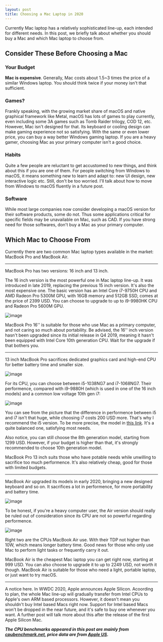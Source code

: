 ```yaml
---
layout: post
title: Choosing a Mac Laptop in 2020
---
```




Currently Mac laptop has a relatively sophisticated line-up, each intended for different needs. In this post, we briefly talk about whether you should buy a Mac and which Mac laptop to choose from.



## Consider These Before Choosing a Mac

### Your Budget

**Mac is expensive**. Generally, Mac costs about 1.5~3 times the price of a similar Windows laptop. You should think twice if your money isn't that sufficient.

### Games?

Frankly speaking, with the growing market share of macOS and native graphical framework like Metal, macOS has lots of games to play currently, even including some 3A games such as Tomb Raider trilogy, COD 12, etc. However, Mac isn't designed for that. Its keyboard or cooling design can make gaming experience not so satisfying. With the same or even lower price, you can buy a way better Windows gaming laptop. If you are a heavy gamer, choosing Mac as your primary computer isn't a good choice. 

### Habits

Quite a few people are reluctant to get accustomed to new things, and think about this if you are one of them. For people switching from WIndows to macOS, it means something new to learn and adapt to: new UI design, new interactive logic etc. Still, don't be too worried. I'll talk about how to move from Windows to macOS fluently in a future post.

### Software

While most large companies now consider developing a macOS version for their software products, some do not. Thus some applications critical for specific fields may be unavailable on Mac, such as CAD. If you have strong need for those softwares, don't buy a Mac as your primary computer.



## Which Mac to Choose From

Currently there are two common Mac laptop types available in the market: MacBook Pro and MacBook Air.

---

MacBook Pro has two versions: 16 inch and 13 inch.

The 16 inch version is the most powerful one in Mac laptop line-up. It was introduced in late 2019, replacing the previous 15 inch version. It's also the most expensive one. The basic version has an Intel Core i7-9750H CPU and AMD Radeon Pro 5300M GPU, with 16GB memory and 512GB SSD, comes at the price of 2399 USD. You can choose to upgrade to up to i9-9980HK CPU and Radeon Pro 5600M GPU.

![image](https://raw.githubusercontent.com/Lincoln-Zhou/Lincoln-Zhou.github.io/master/images/mbp16.jpeg)

MacBook Pro 16'' is suitable for those who use Mac as a primary computer, and not caring so much about portability. Be advised, the 16'' inch version hasn't been upgraded since its initial release in Q4 2019, meaning it hasn't been equipped with Intel Core 10th generation CPU. Wait for the upgrade if that bothers you.

---

13 inch MacBook Pro sacrifices dedicated graphics card and high-end CPU for better battery time and smaller size.

![image](https://raw.githubusercontent.com/Lincoln-Zhou/Lincoln-Zhou.github.io/master/images/mbp13.jpeg)

For its CPU, you can choose between i5-1038NG7 and i7-1068NG7. Their performence, compared with i9-9880H (which is used in one of the 16 inch models) and a common low voltage 10th gen i7:

![image](https://raw.githubusercontent.com/Lincoln-Zhou/Lincoln-Zhou.github.io/master/images/Picture3.png)

You can see from the picture that the difference in performence between i5 and i7 isn't that huge, while choosing i7 costs 200 USD more. That's why I recommend the i5 version. To be more precise, the model in [this link](https://www.apple.com/shop/buy-mac/macbook-pro/13-inch-space-gray-2.0ghz-quad-core-processor-with-turbo-boost-up-to-3.8ghz-512gb#). It's a quite balanced one, satisfying most needs.



Also notice, you can still choose the 8th generation model, starting from 1299 USD. However, if your budget is higher than that, it's strongly recommended to choose 10th generation model.



MacBook Pro 13 inch suits those who have potable needs while unwilling to sacrifice too much performence. It's also relatively cheap, good for those with limited budgets.

---

MacBook Air upgraded its models in early 2020, bringing a new designed keyboard and so on. It sacrifices a lot in performence, for more portability and battery time.

![image](https://raw.githubusercontent.com/Lincoln-Zhou/Lincoln-Zhou.github.io/master/images/mba2020.jpeg)

To be honest, if you're a heavy computer user, the Air version should really be ruled out of consideration since its CPU are not so powerful regarding performence.

![image](https://raw.githubusercontent.com/Lincoln-Zhou/Lincoln-Zhou.github.io/master/images/Picture5.png)

Right two are the CPUs MacBook Air use. With their TDP not higher than 10W, which means longer battery time. Good news for those who only use Mac to perform light tasks or frequently carry it out.



MacBook Air is the cheapest Mac laptop you can get right now, starting at 999 USD. You can also choose to upgrade it to up to 2249 USD, not worth it though. MacBook Air is suitable for those who need a light, portable laptop, or just want to try macOS.

---

A notice here. In WWDC 2020, Apple announces Apple Silicon. Acoording to plan, the whole Mac line-up will gradually transfer from Intel CPUs to Apple's own ARM based processors. However, it doesn't mean you shouldn't buy Intel based Macs right now. Support for Intel based Macs won't be dropped in the near future, and it's safe to buy one whenever you want. A further post will talk more about this after the release of the first Apple Silicon Mac.



***The CPU benchmarks appeared in this post are mainly from [cpubenchmark.net](https://www.cpubenchmark.net), price data are from [Apple US](https://www.apple.com/).***
